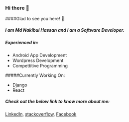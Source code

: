 ### Hi there 👋
####Glad to see you here! 🤩

#####   I am Md Nakibul Hassan and I am a Software Developer.

##### Experienced in: 

-  Android App Development
-  Wordpress Development
-  Compettitive Programming

#####Currently Working On:

- Django
- React

#####  Check out the below link to know more about me:

[LinkedIn](http://https://www.linkedin.com/in/nakibulhasan2711/ "LinkedIn"), [stackoverflow](http://https://stackoverflow.com/users/7992262/md-nakibul-hassan?tab=profile "stackoverflow"), [Facebook](http://https://www.facebook.com/naim.hasan.2711 "Facebook")
